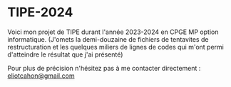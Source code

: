 # TIPE-2024

Voici mon projet de TIPE durant l'année 2023-2024 en CPGE MP option informatique.
(J'omets la demi-douzaine de fichiers de tentavites de restructuration et les quelques miliers de lignes de codes qui m'ont permi d'atteindre le résultat que j'ai présenté)

Pour plus de précision n'hésitez pas à me contacter directement : eliotcahon@gmail.com
